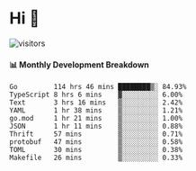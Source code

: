 # Hi 👋
 
![visitors](https://visitor-badge.glitch.me/badge?page_id=sorcererxw.sorcererx)

#### 📊 Monthly Development Breakdown

<!--START_SECTION:waka-->
```text
Go         114 hrs 46 mins ████████▒░ 84.93%
TypeScript 8 hrs 6 mins    ▓░░░░░░░░░ 6.00%
Text       3 hrs 16 mins   ▒░░░░░░░░░ 2.42%
YAML       1 hr 38 mins    ▒░░░░░░░░░ 1.21%
go.mod     1 hr 21 mins    ▒░░░░░░░░░ 1.00%
JSON       1 hr 11 mins    ▒░░░░░░░░░ 0.88%
Thrift     57 mins         ▒░░░░░░░░░ 0.71%
protobuf   47 mins         ▒░░░░░░░░░ 0.58%
TOML       30 mins         ▒░░░░░░░░░ 0.38%
Makefile   26 mins         ▒░░░░░░░░░ 0.33%
```
<!--END_SECTION:waka-->
